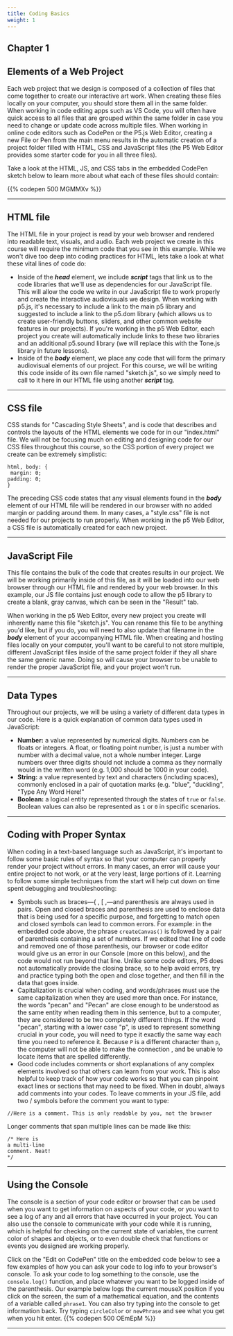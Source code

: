 ```yaml
---
title: Coding Basics
weight: 1
---
```

## Chapter 1

## Elements of a Web Project

Each web project that we design is composed of a collection of files that come together to create our interactive art work. When creating these files locally on your computer, you should store them all in the same folder. When working in code editing apps such as VS Code, you will often have quick access to all files that are grouped within the same folder in case you need to change or update code across multiple files. When working in online code editors such as CodePen or the P5.js Web Editor, creating a new File or Pen from the main menu results in the automatic creation of a project folder filled with HTML, CSS and JavaScript files (the P5 Web Editor provides some starter code for you in all three files).

Take a look at the HTML, JS, and CSS tabs in the embedded CodePen sketch below to learn more about what each of these files should contain:

{{% codepen 500 MGMMXv %}}

---

## HTML file

The HTML file in your project is read by your web browser and rendered into readable text, visuals, and audio. Each web project we create in this course will require the minimum code that you see in this example. While we won't dive too deep into coding practices for HTML, lets take a look at what these vital lines of code do:

* Inside of the _**head**_ element, we include _**script**_ tags that link us to the code libraries that we'll use as dependencies for our JavaScript file. This will allow the code we write in our JavaScript file to work properly and create the interactive audiovisuals we design. When working with p5.js, it's necessary to include a link to the main p5 library and suggested to include a link to the p5.dom library (which allows us to create user-friendly buttons, sliders, and other common website features in our projects). If you're working in the p5 Web Editor, each project you create will automatically include links to these two libraries and an additional p5.sound library (we will replace this with the Tone.js library in future lessons).
* Inside of the _**body**_ element, we place any code that will form the primary audiovisual elements of our project. For this course, we will be writing this code inside of its own file named "sketch.js", so we simply need to call to it here in our HTML file using another _**script**_ tag.

---

## CSS file

CSS stands for "Cascading Style Sheets", and is code that describes and controls the layouts of the HTML elements we code for in our "index.html" file. We will not be focusing much on editing and designing code for our CSS files throughout this course, so the CSS portion of every project we create can be extremely simplistic:

```
html, body: {  
 margin: 0;
padding: 0;
}
```

The preceding CSS code states that any visual elements found in the **_body_** element of our HTML file will be rendered in our browser with no added margin or padding around them. In many cases, a "style.css" file is not needed for our projects to run properly. When working in the p5 Web Editor, a CSS file is automatically created for each new project.

---

## JavaScript File

This file contains the bulk of the code that creates results in our project. We will be working primarily inside of this file, as it will be loaded into our web browser through our HTML file and rendered by your web browser. In this example, our JS file contains just enough code to allow the p5 library to create a blank, gray canvas, which can be seen in the "Result" tab.

When working in the p5 Web Editor, every new project you create will inherently name this file "sketch.js". You can rename this file to be anything you'd like, but if you do, you will need to also update that filename in the **_body_** element of your accompanying HTML file. When creating and hosting files locally on your computer, you'll want to be careful to not store multiple, different JavaScript files inside of the same project folder if they all share the same generic name. Doing so will cause your browser to be unable to render the proper JavaScript file, and your project won't run.

---

## Data Types

Throughout our projects, we will be using a variety of different data types in our code. Here is a quick explanation of common data types used in JavaScript:

* **Number:** a value represented by numerical digits. Numbers can be floats or integers. A float, or floating point number, is just a number with number with a decimal value, not a whole number integer. Large numbers over three digits should not include a comma as they normally would in the written word (e.g. 1,000 should be 1000 in your code).
* **String:** a value represented by text and characters (including spaces), commonly enclosed in a pair of quotation marks (e.g. "blue", "duckling", "Type Any Word Here!"
* **Boolean:** a logical entity represented through the states of `true` or `false`. Boolean values can also be represented as `1` or `0` in specific scenarios.

---

## Coding with Proper Syntax

When coding in a text-based language such as JavaScript, it's important to follow some basic rules of syntax so that your computer can properly render your project without errors. In many cases, an error will cause your entire project to not work, or at the very least, large portions of it. Learning to follow some simple techniques from the start will help cut down on time spent debugging and troubleshooting:

* Symbols such as braces—{ , [ ,—and parenthesis are always used in pairs. Open and closed braces and parenthesis are used to enclose data that is being used for a specific purpose, and forgetting to match open and closed symbols can lead to common errors. For example: in the embedded code above, the phrase `createCanvas()` is followed by a pair of parenthesis containing a set of numbers. If we edited that line of code and removed one of those parenthesis, our browser or code editor would give us an error in our Console (more on this below), and the code would not run beyond that line. Unlike some code editors, P5 does not automatically provide the closing brace, so to help avoid errors, try and practice typing both the open and close together, and then fill in the data that goes inside.
* Capitalization is crucial when coding, and words/phrases must use the same capitalization when they are used more than once. For instance, the words "pecan" and "Pecan" are close enough to be understood as the same entity when reading them in this sentence, but to a computer, they are considered to be two completely different things. If the word "pecan", starting with a lower case "p", is used to represent something crucial in your code, you will need to type it exactly the same way each time you need to reference it. Because `P` is a different character than `p`, the computer will not be able to make the connection , and be unable to locate items that are spelled differently. 
* Good code includes comments or short explanations of any complex elements involved so that others can learn from your work. This is also helpful to keep track of how your code works so that you can pinpoint exact lines or sections that may need to be fixed. When in doubt, always add comments into your codes. To leave comments in your JS file, add two / symbols before the comment you want to type:


```
//Here is a comment. This is only readable by you, not the browser
```

Longer comments that span multiple lines can be made like this:

```
/* Here is
a multi-line
comment. Neat!
*/
```
---

## Using the Console

The console is a section of your code editor or browser that can be used when you want to get information on aspects of your code, or you want to see a log of any and all errors that have occurred in your project. You can also use the console to communicate with your code while it is running, which is helpful for checking on the current state of variables, the current color of shapes and objects, or to even double check that functions or events you designed are working properly.

Click on the "Edit on CodePen" title on the embedded code below to see a few examples of how you can ask your code to log info to your browser's console. To ask your code to log something to the console, use the `console.log()` function, and place whatever you want to be logged inside of the parenthesis. Our example below logs the current mouseX position if you click on the screen, the sum of a mathematical equation, and the contents of a variable called `phrase1`. You can also try typing into the console to get information back. Try typing `circleColor` or `newPhrase` and see what you get when you hit enter.
{{% codepen 500 OEmEpM %}}

---
